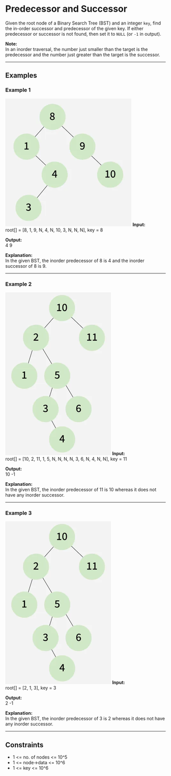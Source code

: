 # Predecessor and Successor

Given the root node of a Binary Search Tree (BST) and an integer `key`, find the in-order successor and predecessor of the given key. If either predecessor or successor is not found, then set it to `NULL` (or `-1` in output).

**Note:**  
In an inorder traversal, the number just smaller than the target is the predecessor and the number just greater than the target is the successor.

---

## Examples

### Example 1
![alt text](image.png)
**Input:**  
root[] = [8, 1, 9, N, 4, N, 10, 3, N, N, N], key = 8

**Output:**  
4 9

**Explanation:**  
In the given BST, the inorder predecessor of 8 is 4 and the inorder successor of 8 is 9.

---

### Example 2
![alt text](image-1.png)
**Input:**  
root[] = [10, 2, 11, 1, 5, N, N, N, N, 3, 6, N, 4, N, N], key = 11

**Output:**  
10 -1

**Explanation:**  
In the given BST, the inorder predecessor of 11 is 10 whereas it does not have any inorder successor.

---

### Example 3
![alt text](image-2.png)
**Input:**  
root[] = [2, 1, 3], key = 3

**Output:**  
2 -1

**Explanation:**  
In the given BST, the inorder predecessor of 3 is 2 whereas it does not have any inorder successor.

---

## Constraints

- 1 <= no. of nodes <= 10^5
- 1 <= node->data <= 10^6
- 1 <= key <= 10^6
